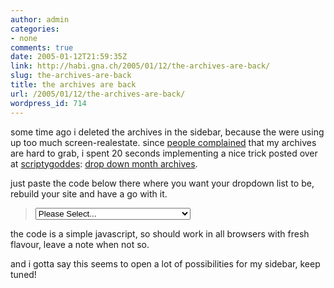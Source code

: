 ```yaml
---
author: admin
categories:
- none
comments: true
date: 2005-01-12T21:59:35Z
link: http://habi.gna.ch/2005/01/12/the-archives-are-back/
slug: the-archives-are-back
title: the archives are back
url: /2005/01/12/the-archives-are-back/
wordpress_id: 714
---
```


some time ago i deleted the archives in the sidebar, because the were using up too much screen-realestate. since [people complained](http://blog.ch/blog/index.php/archives/2005/01/11/blogtour-de-suisse-blog/) that my archives are hard to grab, i spent 20 seconds implementing a nice trick posted over at [scriptygoddes](http://www.scriptygoddess.com/): [drop down month archives](http://www.scriptygoddess.com/archives/2003/03/16/drop-down-month-archives/).
  
just paste the code below there where you want your dropdown list to be, rebuild your site and have a go with it.


<blockquote>
<form name="jump2">
  
<select name="myjumpbox" OnChange="document.location=jump2.myjumpbox.options[selectedIndex].value">
  
<option selected>Please Select...</option>
  
<MTArchiveList archive_type="Monthly">
  
<option value="<$MTArchiveLink$>"><$MTArchiveDate format="%B %Y"$></option>
  
</MTArchiveList>
  
</select>
  
</form>
</blockquote>


the code is a simple javascript, so should work in all browsers with fresh flavour, leave a note when not so.
  
and i gotta say this seems to open a lot of possibilities for my sidebar, keep tuned!

